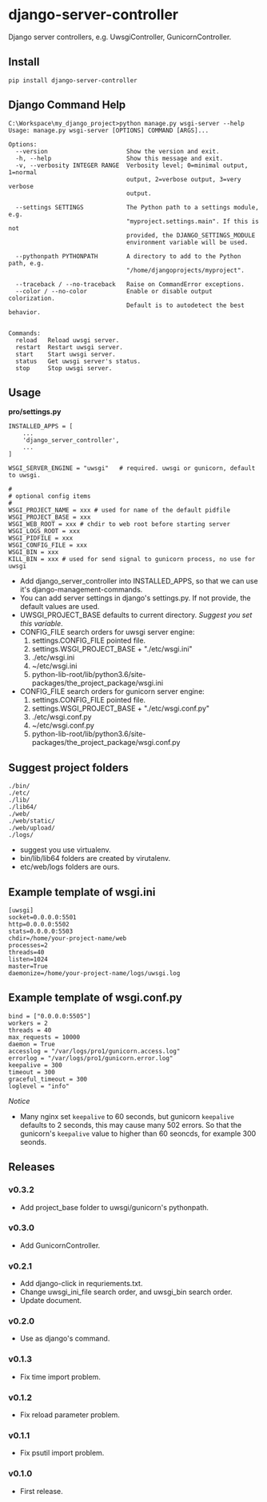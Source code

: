 # django-server-controller

Django server controllers, e.g. UwsgiController, GunicornController.

## Install

```shell
pip install django-server-controller
```

## Django Command Help

```
C:\Workspace\my_django_project>python manage.py wsgi-server --help
Usage: manage.py wsgi-server [OPTIONS] COMMAND [ARGS]...

Options:
  --version                      Show the version and exit.
  -h, --help                     Show this message and exit.
  -v, --verbosity INTEGER RANGE  Verbosity level; 0=minimal output, 1=normal
                                 output, 2=verbose output, 3=very verbose
                                 output.

  --settings SETTINGS            The Python path to a settings module, e.g.
                                 "myproject.settings.main". If this is not
                                 provided, the DJANGO_SETTINGS_MODULE
                                 environment variable will be used.

  --pythonpath PYTHONPATH        A directory to add to the Python path, e.g.
                                 "/home/djangoprojects/myproject".

  --traceback / --no-traceback   Raise on CommandError exceptions.
  --color / --no-color           Enable or disable output colorization.
                                 Default is to autodetect the best behavior.


Commands:
  reload   Reload uwsgi server.
  restart  Restart uwsgi server.
  start    Start uwsgi server.
  status   Get uwsgi server's status.
  stop     Stop uwsgi server.
```

## Usage

**pro/settings.py**

```
INSTALLED_APPS = [
    ...
    'django_server_controller',
    ...
]

WSGI_SERVER_ENGINE = "uwsgi"   # required. uwsgi or gunicorn, default to uwsgi.

#
# optional config items
#
WSGI_PROJECT_NAME = xxx # used for name of the default pidfile
WSGI_PROJECT_BASE = xxx
WSGI_WEB_ROOT = xxx # chdir to web root before starting server
WSGI_LOGS_ROOT = xxx
WSGI_PIDFILE = xxx
WSGI_CONFIG_FILE = xxx
WSGI_BIN = xxx
KILL_BIN = xxx # used for send signal to gunicorn process, no use for uwsgi

```

- Add django_server_controller into INSTALLED_APPS, so that we can use it's django-management-commands.
- You can add server settings in django's settings.py. If not provide, the default values are used.
- UWSGI_PROJECT_BASE defaults to current directory. *Suggest you set this variable*.
- CONFIG_FILE search orders for uwsgi server engine:
    1. settings.CONFIG_FILE pointed file.
    1. settings.WSGI_PROJECT_BASE + "./etc/wsgi.ini"
    1. ./etc/wsgi.ini
    1. ~/etc/wsgi.ini
    1. python-lib-root/lib/python3.6/site-packages/the_project_package/wsgi.ini
- CONFIG_FILE search orders for gunicorn server engine:
    1. settings.CONFIG_FILE pointed file.
    1. settings.WSGI_PROJECT_BASE + "./etc/wsgi.conf.py"
    1. ./etc/wsgi.conf.py
    1. ~/etc/wsgi.conf.py
    1. python-lib-root/lib/python3.6/site-packages/the_project_package/wsgi.conf.py


## Suggest project folders

```
./bin/
./etc/
./lib/
./lib64/
./web/
./web/static/
./web/upload/
./logs/
```

- suggest you use virtualenv.
- bin/lib/lib64 folders are created by virutalenv.
- etc/web/logs folders are ours.

## Example template of wsgi.ini

```
[uwsgi]
socket=0.0.0.0:5501
http=0.0.0.0:5502
stats=0.0.0.0:5503
chdir=/home/your-project-name/web
processes=2
threads=40
listen=1024
master=True
daemonize=/home/your-project-name/logs/uwsgi.log
```

## Example template of wsgi.conf.py

```
bind = ["0.0.0.0:5505"]
workers = 2
threads = 40
max_requests = 10000
daemon = True
accesslog = "/var/logs/pro1/gunicorn.access.log"
errorlog = "/var/logs/pro1/gunicorn.error.log"
keepalive = 300
timeout = 300
graceful_timeout = 300
loglevel = "info"
```

*Notice*

- Many nginx set `keepalive` to 60 seconds, but gunicorn `keepalive` defaults to 2 seconds, this may cause many 502 errors. So that the gunicorn's `keepalive` value to higher than 60 seoncds, for example 300 seonds.

## Releases

### v0.3.2

- Add project_base folder to uwsgi/gunicorn's pythonpath.

### v0.3.0

- Add GunicornController.

### v0.2.1

- Add django-click in requriements.txt.
- Change uwsgi_ini_file search order, and uwsgi_bin search order.
- Update document.

### v0.2.0

- Use as django's command.

### v0.1.3

- Fix time import problem.

### v0.1.2

- Fix reload parameter problem.

### v0.1.1

- Fix psutil import problem.

### v0.1.0

- First release.

